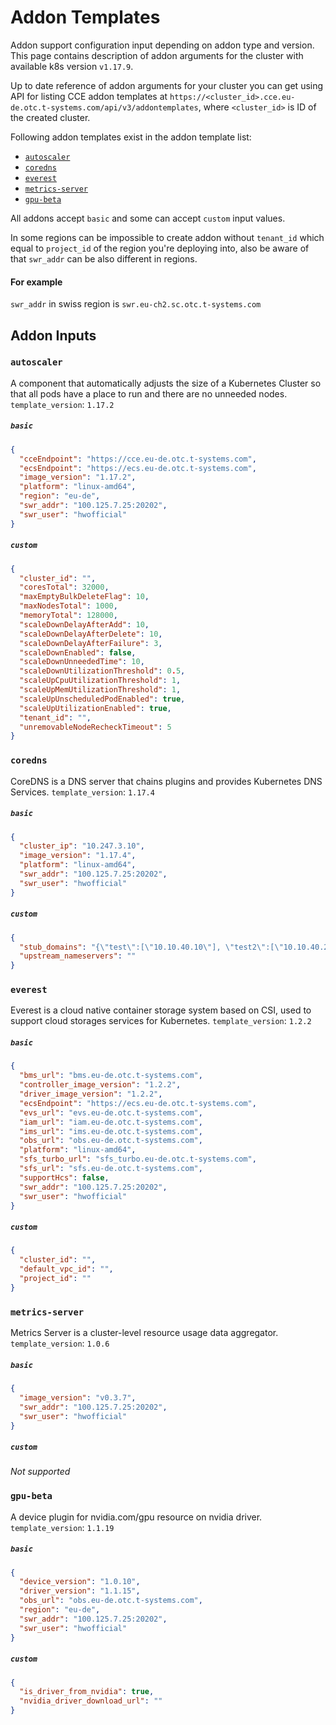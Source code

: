 # Addon Templates

Addon support configuration input depending on addon type and version. This page contains description of addon arguments
for the cluster with available k8s version `v1.17.9`.

Up to date reference of addon arguments for your cluster you can get using API for listing CCE addon templates
at `https://<cluster_id>.cce.eu-de.otc.t-systems.com/api/v3/addontemplates`, where `<cluster_id>` is ID of the created
cluster.

Following addon templates exist in the addon template list:

- [`autoscaler`](#autoscaler)
- [`coredns`](#coredns)
- [`everest`](#everest)
- [`metrics-server`](#metrics-server)
- [`gpu-beta`](#gpu-beta)

All addons accept `basic` and some can accept `custom` input values.

In some regions can be impossible to create addon without `tenant_id` which equal to `project_id` of the region you're deploying into,
also be aware of that `swr_addr` can be also different in regions.

#### For example
`swr_addr` in swiss region is `swr.eu-ch2.sc.otc.t-systems.com`

## Addon Inputs

### `autoscaler`

A component that automatically adjusts the size of a Kubernetes Cluster so that all pods have a place to run and there
are no unneeded nodes.
`template_version`: `1.17.2`

##### `basic`

```json
{
  "cceEndpoint": "https://cce.eu-de.otc.t-systems.com",
  "ecsEndpoint": "https://ecs.eu-de.otc.t-systems.com",
  "image_version": "1.17.2",
  "platform": "linux-amd64",
  "region": "eu-de",
  "swr_addr": "100.125.7.25:20202",
  "swr_user": "hwofficial"
}
```

##### `custom`

```json
{
  "cluster_id": "",
  "coresTotal": 32000,
  "maxEmptyBulkDeleteFlag": 10,
  "maxNodesTotal": 1000,
  "memoryTotal": 128000,
  "scaleDownDelayAfterAdd": 10,
  "scaleDownDelayAfterDelete": 10,
  "scaleDownDelayAfterFailure": 3,
  "scaleDownEnabled": false,
  "scaleDownUnneededTime": 10,
  "scaleDownUtilizationThreshold": 0.5,
  "scaleUpCpuUtilizationThreshold": 1,
  "scaleUpMemUtilizationThreshold": 1,
  "scaleUpUnscheduledPodEnabled": true,
  "scaleUpUtilizationEnabled": true,
  "tenant_id": "",
  "unremovableNodeRecheckTimeout": 5
}
```

### `coredns`

CoreDNS is a DNS server that chains plugins and provides Kubernetes DNS Services.
`template_version`: `1.17.4`

##### `basic`

```json
{
  "cluster_ip": "10.247.3.10",
  "image_version": "1.17.4",
  "platform": "linux-amd64",
  "swr_addr": "100.125.7.25:20202",
  "swr_user": "hwofficial"
}
```

##### `custom`

```json
{
  "stub_domains": "{\"test\":[\"10.10.40.10\"], \"test2\":[\"10.10.40.20\"]}",
  "upstream_nameservers": ""
}
```

### `everest`

Everest is a cloud native container storage system based on CSI, used to support cloud storages services for Kubernetes.
`template_version`: `1.2.2`

##### `basic`

```json
{
  "bms_url": "bms.eu-de.otc.t-systems.com",
  "controller_image_version": "1.2.2",
  "driver_image_version": "1.2.2",
  "ecsEndpoint": "https://ecs.eu-de.otc.t-systems.com",
  "evs_url": "evs.eu-de.otc.t-systems.com",
  "iam_url": "iam.eu-de.otc.t-systems.com",
  "ims_url": "ims.eu-de.otc.t-systems.com",
  "obs_url": "obs.eu-de.otc.t-systems.com",
  "platform": "linux-amd64",
  "sfs_turbo_url": "sfs_turbo.eu-de.otc.t-systems.com",
  "sfs_url": "sfs.eu-de.otc.t-systems.com",
  "supportHcs": false,
  "swr_addr": "100.125.7.25:20202",
  "swr_user": "hwofficial"
}
```

##### `custom`

```json
{
  "cluster_id": "",
  "default_vpc_id": "",
  "project_id": ""
}
```

### `metrics-server`

Metrics Server is a cluster-level resource usage data aggregator.
`template_version`: `1.0.6`

##### `basic`

```json
{
  "image_version": "v0.3.7",
  "swr_addr": "100.125.7.25:20202",
  "swr_user": "hwofficial"
}
```

##### `custom`

_Not supported_

### `gpu-beta`

A device plugin for nvidia.com/gpu resource on nvidia driver.
`template_version`: `1.1.19`

##### `basic`

```json
{
  "device_version": "1.0.10",
  "driver_version": "1.1.15",
  "obs_url": "obs.eu-de.otc.t-systems.com",
  "region": "eu-de",
  "swr_addr": "100.125.7.25:20202",
  "swr_user": "hwofficial"
}
```

##### `custom`

```json
{
  "is_driver_from_nvidia": true,
  "nvidia_driver_download_url": ""
}
```
